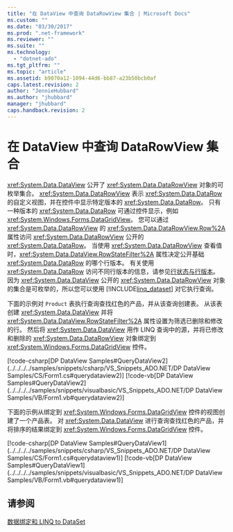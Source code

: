 ```yaml
---
title: "在 DataView 中查询 DataRowView 集合 | Microsoft Docs"
ms.custom: ""
ms.date: "03/30/2017"
ms.prod: ".net-framework"
ms.reviewer: ""
ms.suite: ""
ms.technology: 
  - "dotnet-ado"
ms.tgt_pltfrm: ""
ms.topic: "article"
ms.assetid: b9070a12-1094-44d6-bb87-a23b50bcb0af
caps.latest.revision: 2
author: "JennieHubbard"
ms.author: "jhubbard"
manager: "jhubbard"
caps.handback.revision: 2
---
```

# 在 DataView 中查询 DataRowView 集合
<xref:System.Data.DataView> 公开了 <xref:System.Data.DataRowView> 对象的可枚举集合。  <xref:System.Data.DataRowView> 表示 <xref:System.Data.DataRow> 的自定义视图，并在控件中显示特定版本的 <xref:System.Data.DataRow>。  只有一种版本的 <xref:System.Data.DataRow> 可通过控件显示，例如 <xref:System.Windows.Forms.DataGridView>。  您可以通过 <xref:System.Data.DataRowView> 的 <xref:System.Data.DataRowView.Row%2A> 属性访问 <xref:System.Data.DataRowView> 公开的 <xref:System.Data.DataRow>。  当使用 <xref:System.Data.DataRowView> 查看值时，<xref:System.Data.DataView.RowStateFilter%2A> 属性决定公开基础 <xref:System.Data.DataRow> 的哪个行版本。  有关使用 <xref:System.Data.DataRow> 访问不同行版本的信息，请参见[行状态与行版本](../../../../docs/framework/data/adonet/dataset-datatable-dataview/row-states-and-row-versions.md)。  因为 <xref:System.Data.DataView> 公开的 <xref:System.Data.DataRowView> 对象的集合是可枚举的，所以您可以使用 [!INCLUDE[linq_dataset](../../../../includes/linq-dataset-md.md)] 对它执行查询。  
  
 下面的示例对 `Product` 表执行查询查找红色的产品，并从该查询创建表。  从该表创建 <xref:System.Data.DataView> 并将 <xref:System.Data.DataView.RowStateFilter%2A> 属性设置为筛选已删除和修改的行。  然后将 <xref:System.Data.DataView> 用作 LINQ 查询中的源，并将已修改和删除的 <xref:System.Data.DataRowView> 对象绑定到 <xref:System.Windows.Forms.DataGridView> 控件。  
  
 [!code-csharp[DP DataView Samples#QueryDataView2](../../../../samples/snippets/csharp/VS_Snippets_ADO.NET/DP DataView Samples/CS/Form1.cs#querydataview2)]
 [!code-vb[DP DataView Samples#QueryDataView2](../../../../samples/snippets/visualbasic/VS_Snippets_ADO.NET/DP DataView Samples/VB/Form1.vb#querydataview2)]  
  
 下面的示例从绑定到 <xref:System.Windows.Forms.DataGridView> 控件的视图创建了一个产品表。  对 <xref:System.Data.DataView> 进行查询查找红色的产品，并将排序的结果绑定到 <xref:System.Windows.Forms.DataGridView> 控件。  
  
 [!code-csharp[DP DataView Samples#QueryDataView1](../../../../samples/snippets/csharp/VS_Snippets_ADO.NET/DP DataView Samples/CS/Form1.cs#querydataview1)]
 [!code-vb[DP DataView Samples#QueryDataView1](../../../../samples/snippets/visualbasic/VS_Snippets_ADO.NET/DP DataView Samples/VB/Form1.vb#querydataview1)]  
  
## 请参阅  
 [数据绑定和 LINQ to DataSet](../../../../docs/framework/data/adonet/data-binding-and-linq-to-dataset.md)